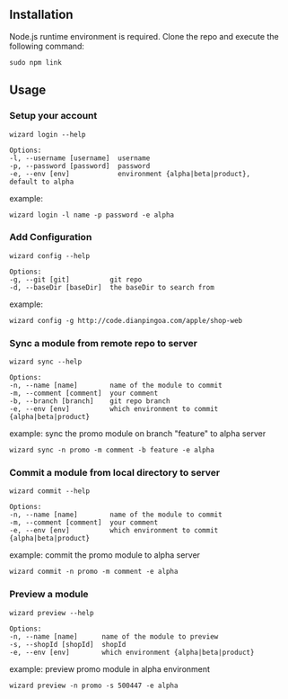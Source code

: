 ## Installation

Node.js runtime environment is required.
Clone the repo and execute the following command:
	
	sudo npm link 
## Usage

### Setup your account

	wizard login --help
	
	Options:
    -l, --username [username]  username
    -p, --password [password]  password
    -e, --env [env]            environment {alpha|beta|product}, 	default to alpha
	
example:
	
	wizard login -l name -p password -e alpha
	
### Add Configuration

	wizard config --help
	
	Options:
    -g, --git [git]          git repo
    -d, --baseDir [baseDir]  the baseDir to search from
	
example:
	
	wizard config -g http://code.dianpingoa.com/apple/shop-web
	
### Sync a module from remote repo to server

	wizard sync --help
	
	Options:
    -n, --name [name]        name of the module to commit
    -m, --comment [comment]  your comment
    -b, --branch [branch]    git repo branch
    -e, --env [env]          which environment to commit {alpha|beta|product}
	
example: sync the promo module on branch "feature" to alpha server 
	
	wizard sync -n promo -m comment -b feature -e alpha


### Commit a module from local directory to server

	wizard commit --help
	
	Options:
    -n, --name [name]        name of the module to commit
    -m, --comment [comment]  your comment
    -e, --env [env]          which environment to commit {alpha|beta|product}
	
example: commit the promo module to alpha server 
	
	wizard commit -n promo -m comment -e alpha

### Preview a module

	wizard preview --help
	
	Options:
    -n, --name [name]      name of the module to preview
    -s, --shopId [shopId]  shopId
    -e, --env [env]        which environment {alpha|beta|product}

	
example: preview promo module in alpha environment
	
	wizard preview -n promo -s 500447 -e alpha